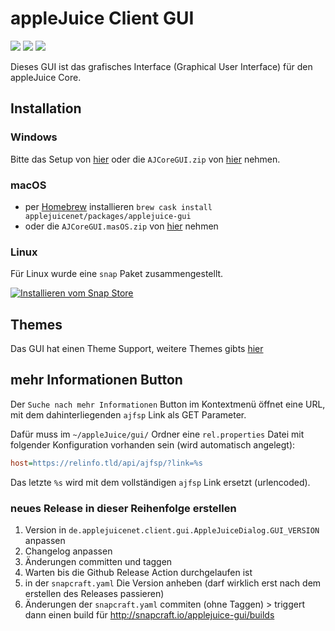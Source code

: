 # appleJuice Client GUI

![](https://img.shields.io/github/release/applejuicenet/gui-java.svg)
![](https://github.com/applejuicenet/gui-java/workflows/release/badge.svg)
![](https://img.shields.io/github/license/applejuicenet/gui-java.svg)

Dieses GUI ist das grafisches Interface (Graphical User Interface) für den appleJuice Core.

## Installation

### Windows

Bitte das Setup von [hier](https://github.com/applejuicenet/setup/releases) oder die `AJCoreGUI.zip` von [hier](https://github.com/applejuicenet/gui-java/releases) nehmen.

### macOS

- per [Homebrew](https://brew.sh) installieren `brew cask install applejuicenet/packages/applejuice-gui`
- oder die `AJCoreGUI.masOS.zip` von [hier](https://github.com/applejuicenet/gui-java/releases) nehmen

### Linux

Für Linux wurde eine `snap` Paket zusammengestellt.

[![Installieren vom Snap Store](https://snapcraft.io/static/images/badges/de/snap-store-white.svg)](https://snapcraft.io/applejuice-gui)

## Themes

Das GUI hat einen Theme Support, weitere Themes gibts [hier](https://github.com/l2fprod/javootoo.com/tree/master/plaf/skinlf/themepacks)

## mehr Informationen Button

Der `Suche nach mehr Informationen` Button im Kontextmenü öffnet eine URL, mit dem dahinterliegenden `ajfsp` Link als GET Parameter.

Dafür muss im `~/appleJuice/gui/` Ordner eine `rel.properties` Datei mit folgender Konfiguration vorhanden sein (wird automatisch angelegt):

```ini
host=https://relinfo.tld/api/ajfsp/?link=%s
```

Das letzte `%s` wird mit dem vollständigen `ajfsp` Link ersetzt (urlencoded).

### neues Release in dieser Reihenfolge erstellen

1. Version in `de.applejuicenet.client.gui.AppleJuiceDialog.GUI_VERSION` anpassen
2. Changelog anpassen
3. Änderungen committen und taggen
4. Warten bis die Github Release Action durchgelaufen ist
5. in der `snapcraft.yaml` Die Version anheben (darf wirklich erst nach dem erstellen des Releases passieren)
6. Änderungen der `snapcraft.yaml` commiten (ohne Taggen) > triggert dann einen build für http://snapcraft.io/applejuice-gui/builds

